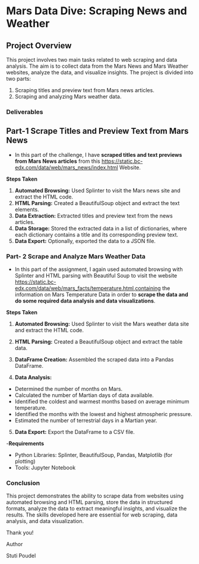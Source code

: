 # Mars Data Dive: Scraping News and Weather

## Project Overview
This project involves two main tasks related to web scraping and data analysis. The aim is to collect data from the Mars News and Mars Weather websites, analyze the data, and visualize insights. The project is divided into two parts:

1. Scraping titles and preview text from Mars news articles.
2. Scraping and analyzing Mars weather data.

### Deliverables

## Part-1 Scrape Titles and Preview Text from Mars News

- In this part of the challenge, I have **scraped titles and text previews from Mars News articles** from this https://static.bc-edx.com/data/web/mars_news/index.html Website. 

**Steps Taken**

1. **Automated Browsing:** Used Splinter to visit the Mars news site and extract the HTML code.
2. **HTML Parsing:** Created a BeautifulSoup object and extract the text elements.
3. **Data Extraction:** Extracted titles and preview text from the news articles.
4. **Data Storage:** Stored the extracted data in a list of dictionaries, where each dictionary contains a title and its corresponding preview text.
5. **Data Export:** Optionally, exported the data to a JSON file.

### Part- 2 Scrape and Analyze Mars Weather Data

- In this part of the assignment, I again used automated browsing with Splinter and HTML parsing with Beautiful Soup to visit the website https://static.bc-edx.com/data/web/mars_facts/temperature.html,containing the information on Mars Temperature Data in order to **scrape the data and do some required data analysis and data visualizations**.

**Steps Taken**

1. **Automated Browsing:** Used Splinter to visit the Mars weather data site and extract the HTML code.
2. **HTML Parsing:** Created a BeautifulSoup object and extract the table data.
3. **DataFrame Creation:** Assembled the scraped data into a Pandas DataFrame.

4. **Data Analysis:**
- Determined the number of months on Mars.
- Calculated the number of Martian days of data available.
- Identified the coldest and warmest months based on average minimum temperature.
- Identified the months with the lowest and highest atmospheric pressure.
- Estimated the number of terrestrial days in a Martian year.

5. **Data Export:** Export the DataFrame to a CSV file.

-**Requirements**
- Python Libraries: Splinter, BeautifulSoup, Pandas, Matplotlib (for plotting)
- Tools: Jupyter Notebook

### Conclusion
This project demonstrates the ability to scrape data from websites using automated browsing and HTML parsing, store the data in structured formats, analyze the data to extract meaningful insights, and visualize the results. The skills developed here are essential for web scraping, data analysis, and data visualization.

Thank you!

Author

Stuti Poudel